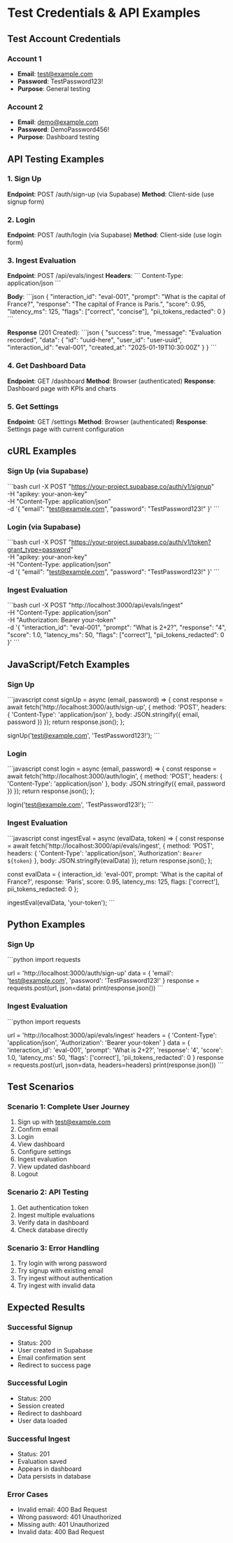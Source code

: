 # Test Credentials & API Examples

## Test Account Credentials

### Account 1
- **Email**: test@example.com
- **Password**: TestPassword123!
- **Purpose**: General testing

### Account 2
- **Email**: demo@example.com
- **Password**: DemoPassword456!
- **Purpose**: Dashboard testing

## API Testing Examples

### 1. Sign Up
**Endpoint**: POST /auth/sign-up (via Supabase)
**Method**: Client-side (use signup form)

### 2. Login
**Endpoint**: POST /auth/login (via Supabase)
**Method**: Client-side (use login form)

### 3. Ingest Evaluation
**Endpoint**: POST /api/evals/ingest
**Headers**:
\`\`\`
Content-Type: application/json
\`\`\`

**Body**:
\`\`\`json
{
  "interaction_id": "eval-001",
  "prompt": "What is the capital of France?",
  "response": "The capital of France is Paris.",
  "score": 0.95,
  "latency_ms": 125,
  "flags": ["correct", "concise"],
  "pii_tokens_redacted": 0
}
\`\`\`

**Response** (201 Created):
\`\`\`json
{
  "success": true,
  "message": "Evaluation recorded",
  "data": {
    "id": "uuid-here",
    "user_id": "user-uuid",
    "interaction_id": "eval-001",
    "created_at": "2025-01-19T10:30:00Z"
  }
}
\`\`\`

### 4. Get Dashboard Data
**Endpoint**: GET /dashboard
**Method**: Browser (authenticated)
**Response**: Dashboard page with KPIs and charts

### 5. Get Settings
**Endpoint**: GET /settings
**Method**: Browser (authenticated)
**Response**: Settings page with current configuration

## cURL Examples

### Sign Up (via Supabase)
\`\`\`bash
curl -X POST "https://your-project.supabase.co/auth/v1/signup" \
  -H "apikey: your-anon-key" \
  -H "Content-Type: application/json" \
  -d '{
    "email": "test@example.com",
    "password": "TestPassword123!"
  }'
\`\`\`

### Login (via Supabase)
\`\`\`bash
curl -X POST "https://your-project.supabase.co/auth/v1/token?grant_type=password" \
  -H "apikey: your-anon-key" \
  -H "Content-Type: application/json" \
  -d '{
    "email": "test@example.com",
    "password": "TestPassword123!"
  }'
\`\`\`

### Ingest Evaluation
\`\`\`bash
curl -X POST "http://localhost:3000/api/evals/ingest" \
  -H "Content-Type: application/json" \
  -H "Authorization: Bearer your-token" \
  -d '{
    "interaction_id": "eval-001",
    "prompt": "What is 2+2?",
    "response": "4",
    "score": 1.0,
    "latency_ms": 50,
    "flags": ["correct"],
    "pii_tokens_redacted": 0
  }'
\`\`\`

## JavaScript/Fetch Examples

### Sign Up
\`\`\`javascript
const signUp = async (email, password) => {
  const response = await fetch('http://localhost:3000/auth/sign-up', {
    method: 'POST',
    headers: { 'Content-Type': 'application/json' },
    body: JSON.stringify({ email, password })
  });
  return response.json();
};

signUp('test@example.com', 'TestPassword123!');
\`\`\`

### Login
\`\`\`javascript
const login = async (email, password) => {
  const response = await fetch('http://localhost:3000/auth/login', {
    method: 'POST',
    headers: { 'Content-Type': 'application/json' },
    body: JSON.stringify({ email, password })
  });
  return response.json();
};

login('test@example.com', 'TestPassword123!');
\`\`\`

### Ingest Evaluation
\`\`\`javascript
const ingestEval = async (evalData, token) => {
  const response = await fetch('http://localhost:3000/api/evals/ingest', {
    method: 'POST',
    headers: {
      'Content-Type': 'application/json',
      'Authorization': `Bearer ${token}`
    },
    body: JSON.stringify(evalData)
  });
  return response.json();
};

const evalData = {
  interaction_id: 'eval-001',
  prompt: 'What is the capital of France?',
  response: 'Paris',
  score: 0.95,
  latency_ms: 125,
  flags: ['correct'],
  pii_tokens_redacted: 0
};

ingestEval(evalData, 'your-token');
\`\`\`

## Python Examples

### Sign Up
\`\`\`python
import requests

url = 'http://localhost:3000/auth/sign-up'
data = {
    'email': 'test@example.com',
    'password': 'TestPassword123!'
}
response = requests.post(url, json=data)
print(response.json())
\`\`\`

### Ingest Evaluation
\`\`\`python
import requests

url = 'http://localhost:3000/api/evals/ingest'
headers = {
    'Content-Type': 'application/json',
    'Authorization': 'Bearer your-token'
}
data = {
    'interaction_id': 'eval-001',
    'prompt': 'What is 2+2?',
    'response': '4',
    'score': 1.0,
    'latency_ms': 50,
    'flags': ['correct'],
    'pii_tokens_redacted': 0
}
response = requests.post(url, json=data, headers=headers)
print(response.json())
\`\`\`

## Test Scenarios

### Scenario 1: Complete User Journey
1. Sign up with test@example.com
2. Confirm email
3. Login
4. View dashboard
5. Configure settings
6. Ingest evaluation
7. View updated dashboard
8. Logout

### Scenario 2: API Testing
1. Get authentication token
2. Ingest multiple evaluations
3. Verify data in dashboard
4. Check database directly

### Scenario 3: Error Handling
1. Try login with wrong password
2. Try signup with existing email
3. Try ingest without authentication
4. Try ingest with invalid data

## Expected Results

### Successful Signup
- Status: 200
- User created in Supabase
- Email confirmation sent
- Redirect to success page

### Successful Login
- Status: 200
- Session created
- Redirect to dashboard
- User data loaded

### Successful Ingest
- Status: 201
- Evaluation saved
- Appears in dashboard
- Data persists in database

### Error Cases
- Invalid email: 400 Bad Request
- Wrong password: 401 Unauthorized
- Missing auth: 401 Unauthorized
- Invalid data: 400 Bad Request
